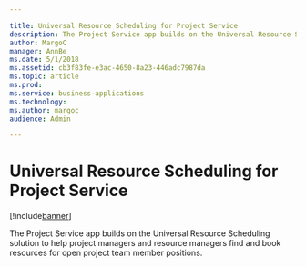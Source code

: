```yaml
---

title: Universal Resource Scheduling for Project Service
description: The Project Service app builds on the Universal Resource Scheduling solution to help project managers and resource managers find and book resources for open project team member positions.
author: MargoC
manager: AnnBe
ms.date: 5/1/2018
ms.assetid: cb3f83fe-e3ac-4650-8a23-446adc7987da
ms.topic: article
ms.prod: 
ms.service: business-applications
ms.technology: 
ms.author: margoc
audience: Admin

---
```

#  Universal Resource Scheduling for Project Service 




[!include[banner](../../../../includes/banner.md)]

The Project Service app builds on the Universal Resource Scheduling solution to
help project managers and resource managers find and book resources for open
project team member positions.
